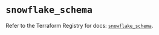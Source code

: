 # `snowflake_schema`

Refer to the Terraform Registry for docs: [`snowflake_schema`](https://registry.terraform.io/providers/snowflake-labs/snowflake/0.83.1/docs/resources/schema).
